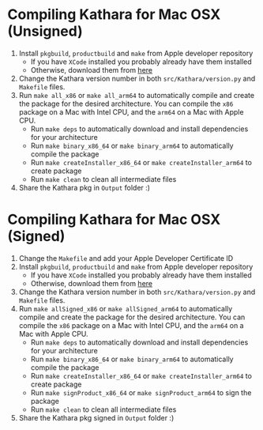 # Compiling Kathara for Mac OSX (Unsigned)

1. Install `pkgbuild`, `productbuild` and `make` from Apple developer repository
    - If you have `XCode` installed you probably already have them installed
    - Otherwise, download them from [here](https://developer.apple.com/devcenter/mac/index.action)
2. Change the Kathara version number in both `src/Kathara/version.py` and `Makefile` files.
3. Run `make all_x86` or `make all_arm64` to automatically compile and create the package for the desired architecture.
You can compile the `x86` package on a Mac with Intel CPU, and the `arm64` on a Mac with Apple CPU.
    - Run `make deps` to automatically download and install dependencies for your architecture
    - Run `make binary_x86_64` or `make binary_arm64` to automatically compile the package
    - Run `make createInstaller_x86_64` or `make createInstaller_arm64` to create package
    - Run `make clean` to clean all intermediate files
4. Share the Kathara pkg in `Output` folder :)

# Compiling Kathara for Mac OSX (Signed)

1. Change the `Makefile` and add your Apple Developer Certificate ID
2. Install `pkgbuild`, `productbuild` and `make` from Apple developer repository
    - If you have `XCode` installed you probably already have them installed
    - Otherwise, download them from [here](https://developer.apple.com/devcenter/mac/index.action)
3. Change the Kathara version number in both `src/Kathara/version.py` and `Makefile` files.
4. Run `make allSigned_x86` or `make allSigned_arm64` to automatically compile and create the package for the desired architecture. 
You can compile the `x86` package on a Mac with Intel CPU, and the `arm64` on a Mac with Apple CPU.
    - Run `make deps` to automatically download and install dependencies for your architecture
    - Run `make binary_x86_64` or `make binary_arm64` to automatically compile the package
    - Run `make createInstaller_x86_64` or `make createInstaller_arm64` to create package
    - Run `make signProduct_x86_64` or `make signProduct_arm64` to sign the package
    - Run `make clean` to clean all intermediate files
5. Share the Kathara pkg signed in `Output` folder :)